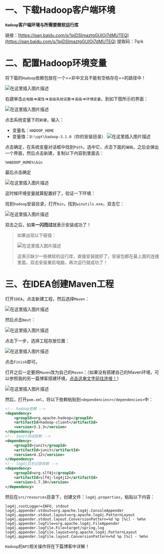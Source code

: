 # 一、下载Hadoop客户端环境
**`Hadoop`客户端环境与所需要微软运行库**

链接：[https://pan.baidu.com/s/1pjDSImaztgGUIOj7dMUTEQ](https://pan.baidu.com/s/1pjDSImaztgGUIOj7dMUTEQ) 
提取码：7qrk 

# 二、配置Hadoop环境变量
将下载的`Hadoop`依赖包放在一个==非中文且不能有空格存在==的路径中！

![在这里插入图片描述](https://img-blog.csdnimg.cn/20210407142552214.png)

右键单击`此电脑`=>`属性`=>`高级系统设置`=>`高级`=>`环境变量`，到如下图所示的界面：

![在这里插入图片描述](https://img-blog.csdnimg.cn/20210407142911442.png?x-oss-process=image/watermark,type_ZmFuZ3poZW5naGVpdGk,shadow_10,text_aHR0cHM6Ly9ibG9nLmNzZG4ubmV0L2xlc2lsZXFpbg==,size_16,color_FFFFFF,t_70)

点击系统变量下的`新建`，输入：

- 变量名：`HADOOP_HOME`
- 变量值：`D:\opt\hadoop-3.1.0`（你的安装目录）
![在这里插入图片描述](https://img-blog.csdnimg.cn/20210407143242864.png)


点击确定，在系统变量对话框中找到`Path`，选中它，点击下面的`编辑`，之后会弹出一个界面，然后点击新建，复制以下内容到里面去：

```shell
%HADOOP_HOME%\bin
```
最后点击确定

![在这里插入图片描述](https://img-blog.csdnimg.cn/20210407143454671.png?x-oss-process=image/watermark,type_ZmFuZ3poZW5naGVpdGk,shadow_10,text_aHR0cHM6Ly9ibG9nLmNzZG4ubmV0L2xlc2lsZXFpbg==,size_16,color_FFFFFF,t_70)

这时候环境变量就算配置好了，验证一下环境：

找到`hadoop`安装目录，打开`bin`，找到`winutils.exe`，双击它：

![在这里插入图片描述](https://img-blog.csdnimg.cn/20210407145401247.png?x-oss-process=image/watermark,type_ZmFuZ3poZW5naGVpdGk,shadow_10,text_aHR0cHM6Ly9ibG9nLmNzZG4ubmV0L2xlc2lsZXFpbg==,size_16,color_FFFFFF,t_70)

双击之后，如果**一闪而过**就表示安装成功了！

> 如果出现以下报错：
> 
> ![在这里插入图片描述](https://img-blog.csdnimg.cn/2021040714545133.png?x-oss-process=image/watermark,type_ZmFuZ3poZW5naGVpdGk,shadow_10,text_aHR0cHM6Ly9ibG9nLmNzZG4ubmV0L2xlc2lsZXFpbg==,size_16,color_FFFFFF,t_70)
> 
> 这表示缺少一些微软的运行库，直接安装就好了，安装包都在最上面的连接里面，双击安装重启电脑，再次运行就成功了！

# 三、在IDEA创建Maven工程

打开`IDEA`，点击新建工程，然后选择`Maven`：

![在这里插入图片描述](https://img-blog.csdnimg.cn/20210407145923726.png?x-oss-process=image/watermark,type_ZmFuZ3poZW5naGVpdGk,shadow_10,text_aHR0cHM6Ly9ibG9nLmNzZG4ubmV0L2xlc2lsZXFpbg==,size_16,color_FFFFFF,t_70)

然后点击`Next`：

![在这里插入图片描述](https://img-blog.csdnimg.cn/20210407150007709.png)

点击下一步，选择工程存放位置：

![在这里插入图片描述](https://img-blog.csdnimg.cn/20210407150158317.png?x-oss-process=image/watermark,type_ZmFuZ3poZW5naGVpdGk,shadow_10,text_aHR0cHM6Ly9ibG9nLmNzZG4ubmV0L2xlc2lsZXFpbg==,size_16,color_FFFFFF,t_70)

点击`Finish`即可。

打开之后一定要把`Maven`改为自己的`Maven`：（如果没有搭建自己的Maven环境，可以参照我的另一篇博客搭建环境，[点击这串文字前往连接！](https://blog.csdn.net/lesileqin/article/details/112792828)）

![在这里插入图片描述](https://img-blog.csdnimg.cn/20210407150512588.png?x-oss-process=image/watermark,type_ZmFuZ3poZW5naGVpdGk,shadow_10,text_aHR0cHM6Ly9ibG9nLmNzZG4ubmV0L2xlc2lsZXFpbg==,size_16,color_FFFFFF,t_70)


然后，打开`pom.xml`，将以下依赖粘贴到`<dependencies></dependencies>`中：
```xml
<!-- hadoop依赖 -->
<dependency>
	<groupId>org.apache.hadoop</groupId>
	<artifactId>hadoop-client</artifactId>
	<version>3.1.3</version>
</dependency>
<!-- Junit测试依赖 -->
<dependency>
	<groupId>junit</groupId>
	<artifactId>junit</artifactId>
	<version>4.12</version>
</dependency>
<!-- log4j日志记录依赖 -->
<dependency>
	<groupId>org.slf4j</groupId>
	<artifactId>slf4j-log4j12</artifactId>
	<version>1.7.30</version>
</dependency>
```

然后在`src/resources`目录下，创建文件：`log4j.properties`，粘贴以下内容：
```
log4j.rootLogger=INFO, stdout 
log4j.appender.stdout=org.apache.log4j.ConsoleAppender 
log4j.appender.stdout.layout=org.apache.log4j.PatternLayout 
log4j.appender.stdout.layout.ConversionPattern=%d %p [%c] - %m%n 
log4j.appender.logfile=org.apache.log4j.FileAppender 
log4j.appender.logfile.File=target/spring.log 
log4j.appender.logfile.layout=org.apache.log4j.PatternLayout 
log4j.appender.logfile.layout.ConversionPattern=%d %p [%c] - %m%n
```

`Hadoop`的`API`相关操作将在下篇博客中详解！
